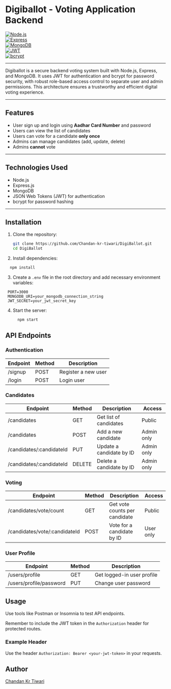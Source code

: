 # Digiballot - Voting Application Backend

[![Node.js](https://img.shields.io/badge/Node.js-v24.0.0-brightgreen)](https://nodejs.org/)  
[![Express](https://img.shields.io/badge/Express-v5.1.0-blue)](https://expressjs.com/)  
[![MongoDB](https://img.shields.io/badge/MongoDB-v8.0.9-green)](https://www.mongodb.com/)  
[![JWT](https://img.shields.io/badge/JWT-v9.0.2-yellow)](https://jwt.io/)  
[![bcrypt](https://img.shields.io/badge/bcrypt-v5.1.0-blueviolet)](https://www.npmjs.com/package/bcrypt)

---

Digiballot is a secure backend voting system built with Node.js, Express, and MongoDB. It uses JWT for authentication and bcrypt for password security, with robust role-based access control to separate user and admin permissions. This architecture ensures a trustworthy and efficient digital voting experience.

---

## Features

- User sign up and login using **Aadhar Card Number** and password  
- Users can view the list of candidates  
- Users can vote for a candidate **only once**  
- Admins can manage candidates (add, update, delete)  
- Admins **cannot** vote  

---

## Technologies Used

- Node.js  
- Express.js  
- MongoDB  
- JSON Web Tokens (JWT) for authentication  
- bcrypt for password hashing  

---

## Installation

1. Clone the repository:

   ```bash
   git clone https://github.com/Chandan-kr-tiwari/DigiBallot.git
   cd DigiBallot
   ```


2.  Install dependencies:

   ```bash
     npm install
   ```

3.  Create a `.env` file in the root directory and add necessary environment variables:

   ```env
    PORT=3000
    MONGODB_URI=your_mongodb_connection_string
    JWT_SECRET=your_jwt_secret_key
   ```

4. Start the server:
   ```bash
     npm start
   ```

## API Endpoints

### Authentication

| Endpoint | Method | Description       |
| -------- | ------ | ----------------- |
| /signup  | POST   | Register a new user |
| /login   | POST   | Login user          |


### Candidates

| Endpoint               | Method | Description               | Access     |
|------------------------|--------|---------------------------|------------|
| /candidates            | GET    | Get list of candidates     | Public     |
| /candidates            | POST   | Add a new candidate        | Admin only |
| /candidates/:candidateId | PUT    | Update a candidate by ID   | Admin only |
| /candidates/:candidateId | DELETE | Delete a candidate by ID   | Admin only |



### Voting

| Endpoint                 | Method | Description                 | Access    |
|--------------------------|--------|-----------------------------|-----------|
| /candidates/vote/count   | GET    | Get vote counts per candidate | Public    |
| /candidates/vote/:candidateId | POST   | Vote for a candidate by ID    | User only |



### User Profile

| Endpoint                 | Method | Description               |
| ------------------------ | ------ | ------------------------- |
| /users/profile           | GET    | Get logged-in user profile |
| /users/profile/password  | PUT    | Change user password       |


## Usage

Use tools like Postman or Insomnia to test API endpoints.

Remember to include the JWT token in the `Authorization` header for protected routes.

### Example Header
Use the header `Authorization: Bearer <your-jwt-token>` in your requests.


## Author

[Chandan Kr Tiwari](https://github.com/Chandan-kr-tiwari)









